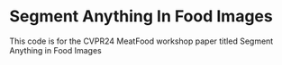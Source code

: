 # Segment Anything In Food Images
This code is for the CVPR24 MeatFood workshop paper titled Segment Anything in Food Images 
